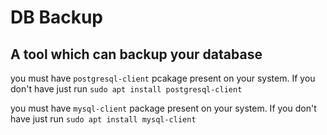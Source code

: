 # DB Backup
## A tool which can backup your database

you must have `postgresql-client` pcakage present on your system. If you don't have just run `sudo apt install postgresql-client`

you must have `mysql-client` package present on your system. If you don't have just run `sudo apt install mysql-client`
